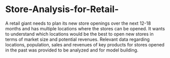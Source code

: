 # Store-Analysis-for-Retail-
A retail giant needs to plan its new store openings over the next 12-18 months and has multiple locations where the stores can be opened. It wants to understand which locations would be the best to open new stores in terms of market size and potential revenues. Relevant data regarding locations, population, sales and revenues of key products for stores opened in the past was provided to be analyzed and for model building. 
